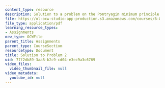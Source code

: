 ```yaml
---
content_type: resource
description: Solution to a problem on the Pontryagin minimum principle.
file: https://ol-ocw-studio-app-production.s3.amazonaws.com/courses/6-832-underactuated-robotics-spring-2009/77f2db893aa8b2c9cd04e3ec9a3c6769_MIT6_832s09_sol_pset02.pdf
file_type: application/pdf
learning_resource_types:
- Assignments
ocw_type: OCWFile
parent_title: Assignments
parent_type: CourseSection
resourcetype: Document
title: Solution to Problem 2
uid: 77f2db89-3aa8-b2c9-cd04-e3ec9a3c6769
video_files:
  video_thumbnail_file: null
video_metadata:
  youtube_id: null
---
```

